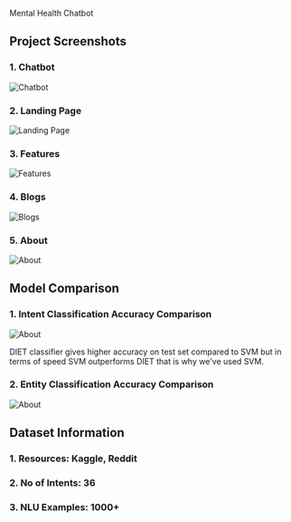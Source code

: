 

 Mental Health Chatbot

## Project Screenshots

### 1. Chatbot
![Chatbot](https://github.com/ritik872000/Psykh-A-Mental-Health-Chatbot/blob/main/Project-Screenshots/Chatbot.png)
### 2. Landing Page
![Landing Page](https://github.com/ritik872000/Psykh-A-Mental-Health-Chatbot/blob/main/Project-Screenshots/Landing_Page.png)
### 3. Features
![Features](https://github.com/ritik872000/Psykh-A-Mental-Health-Chatbot/blob/main/Project-Screenshots/Features.png)
### 4. Blogs
![Blogs](https://github.com/ritik872000/Psykh-A-Mental-Health-Chatbot/blob/main/Project-Screenshots/Blogs.png)
### 5. About
![About](https://github.com/ritik872000/Psykh-A-Mental-Health-Chatbot/blob/main/Project-Screenshots/About.png)

## Model Comparison

### 1. Intent Classification Accuracy Comparison
![About](https://github.com/ritik872000/Psykh-A-Mental-Health-Chatbot/blob/main/Project-Screenshots/Intent%20Results.png)

DIET classifier gives higher accuracy on test set compared to SVM but in terms of speed SVM outperforms DIET that is why we've used SVM.

### 2. Entity Classification Accuracy Comparison
![About](https://github.com/ritik872000/Psykh-A-Mental-Health-Chatbot/blob/main/Project-Screenshots/Entity%20Results.png)

## Dataset Information

### 1. Resources: Kaggle, Reddit
### 2. No of Intents: 36
### 3. NLU Examples: 1000+


